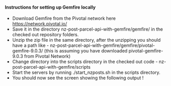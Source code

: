 #### Instructions for setting up Gemfire locally 

* Download Gemfire from the Pivotal network here  https://network.pivotal.io/
* Save it in the directory nz-post-parcel-api-with-gemfire/gemfire/ in the checked out repository folders. 
* Unzip the zip file in the same directory, after the unzipping you should have a path like - nz-post-parcel-api-with-gemfire/gemfire/pivotal-gemfire-9.0.3/ (this is assuming you have downloaded pivotal-gemfire-9.0.3 from Pivotal Network)
* Change directory into the scripts directory in the checked out code - nz-post-parcel-api-with-gemfire/scripts 
* Start the servers by running ./start_nzposts.sh in the scripts directory. 
* You should now see the screen showing the following output
! 
